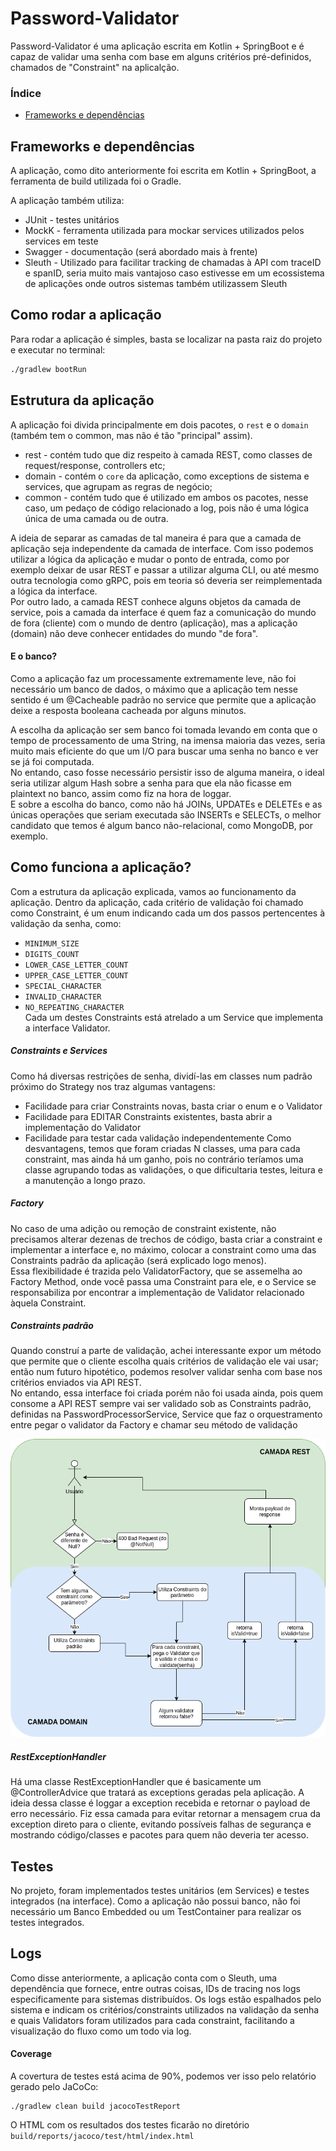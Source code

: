 # Password-Validator
Password-Validator é uma aplicação escrita em Kotlin + SpringBoot e é capaz de validar uma senha com base em alguns
critérios pré-definidos, chamados de "Constraint" na aplicalção.

### Índice
* [Frameworks e dependências](#frameworks-e-dependências)



## Frameworks e dependências
A aplicação, como dito anteriormente foi escrita em Kotlin + SpringBoot, a ferramenta de build utilizada foi o Gradle.

A aplicação também utiliza:  
* JUnit - testes unitários
* MockK - ferramenta utilizada para mockar services utilizados pelos services em teste
* Swagger - documentação (será abordado mais à frente)
* Sleuth - Utilizado para facilitar tracking de chamadas à API com traceID e spanID, seria muito mais vantajoso caso 
estivesse em um ecossistema de aplicações onde outros sistemas também utilizassem Sleuth


## Como rodar a aplicação
Para rodar a aplicação é simples, basta se localizar na pasta raiz do projeto e executar no terminal:
```bash
./gradlew bootRun
```

## Estrutura da aplicação
A aplicação foi divida principalmente em dois pacotes, o `rest` e o `domain` (também tem o common, mas não é tão "principal" assim).
* rest - contém tudo que diz respeito à camada REST, como classes de request/response, controllers etc;
* domain - contém o `core` da aplicação, como exceptions de sistema e services, que agrupam as regras de negócio;
* common - contém tudo que é utilizado em ambos os pacotes, nesse caso, um pedaço de código relacionado a log, pois não é uma lógica única de uma camada ou de outra.  
  
A ideia de separar as camadas de tal maneira é para que a camada de aplicação seja independente da camada de interface.
Com isso podemos utilizar a lógica da aplicação e mudar o ponto de entrada, como por exemplo deixar de usar REST e passar a utilizar alguma CLI, ou até mesmo outra tecnologia como gRPC, pois em teoria só deveria ser reimplementada a lógica da interface.  
Por outro lado, a camada REST conhece alguns objetos da camada de service, pois a camada da interface é quem faz a comunicação do mundo de fora (cliente) com o mundo de dentro (aplicação), mas a aplicação (domain) não deve conhecer entidades do mundo "de fora".

#### E o banco?
Como a aplicação faz um processamente extremamente leve, não foi necessário um banco de dados, o máximo que a aplicação tem nesse sentido
é um @Cacheable padrão no service que permite que a aplicação deixe a resposta booleana cacheada por alguns minutos.

A escolha da aplicação ser sem banco foi tomada levando em conta que o tempo de processamento de uma String, na imensa maioria das vezes,
seria muito mais eficiente do que um I/O para buscar uma senha no banco e ver se já foi computada.  
No entando, caso fosse necessário persistir isso de alguma maneira,
o ideal seria utilizar algum Hash sobre a senha para que ela não ficasse em plaintext no banco,
assim como fiz na hora de loggar.  
E sobre a escolha do banco, como não há JOINs, UPDATEs e DELETEs e as únicas operações que seriam executada são INSERTs e SELECTs, 
o melhor candidato que temos é algum banco não-relacional, como MongoDB, por exemplo.  

## Como funciona a aplicação?
Com a estrutura da aplicação explicada, vamos ao funcionamento da aplicação.
Dentro da aplicação, cada critério de validação foi chamado como Constraint, é um enum indicando cada um dos passos pertencentes à validação da senha, como:
* `MINIMUM_SIZE`
* `DIGITS_COUNT`
* `LOWER_CASE_LETTER_COUNT`
* `UPPER_CASE_LETTER_COUNT`
* `SPECIAL_CHARACTER`
* `INVALID_CHARACTER`
* `NO_REPEATING_CHARACTER`  
Cada um destes Constraints está atrelado a um Service que implementa a interface Validator.  

##### Constraints e Services
Como há diversas restrições de senha, dividí-las em classes num padrão próximo do Strategy nos traz algumas vantagens:
* Facilidade para criar Constraints novas, basta criar o enum e o Validator
* Facilidade para EDITAR Constraints existentes, basta abrir a implementação do Validator
* Facilidade para testar cada validação independentemente
Como desvantagens, temos que foram criadas N classes, uma para cada constraint, mas ainda há um ganho, pois no contrário
teríamos uma classe agrupando todas as validações, o que dificultaria testes, leitura e a manutenção a longo prazo.

##### Factory
No caso de uma adição ou remoção de constraint existente, não precisamos alterar dezenas de trechos de código,
basta criar a constraint e implementar a interface e, no máximo, colocar a constraint como uma das Constraints padrão da aplicação (será explicado logo menos).  
Essa flexibilidade é trazida pelo ValidatorFactory, que se assemelha ao Factory Method, onde você passa uma Constraint para ele, e o Service
se responsabiliza por encontrar a implementação de Validator relacionado àquela Constraint.

##### Constraints padrão
Quando construí a parte de validação, achei interessante expor um método que permite que o cliente escolha quais critérios de 
validação ele vai usar; então num futuro hipotético, podemos resolver validar senha com base nos critérios enviados via API REST.  
No entando, essa interface foi criada porém não foi usada ainda, pois quem consome a API REST sempre vai ser validado sob as Constraints padrão, definidas 
na PasswordProcessorService, Service que faz o orquestramento entre pegar o validator da Factory e chamar seu método de validação

![Diagrama](media/Diagram.png)


##### RestExceptionHandler
Há uma classe RestExceptionHandler que é basicamente um @ControllerAdvice que tratará as exceptions geradas pela aplicação.
A ideia dessa classe é loggar a exception recebida e retornar o payload de erro necessário. Fiz essa camada para evitar 
retornar a mensagem crua da exception direto para o cliente, evitando possíveis falhas de segurança e mostrando código/classes e pacotes para quem
não deveria ter acesso. 

## Testes
No projeto, foram implementados testes unitários (em Services) e testes integrados (na interface).
Como a aplicação não possui banco, não foi necessário um Banco Embedded ou um TestContainer para realizar os testes integrados.

## Logs
Como disse anteriormente, a aplicação conta com o Sleuth, uma dependência que fornece, entre outras coisas,
IDs de tracing nos logs especificamente para sistemas distribuídos.
Os logs estão espalhados pelo sistema e indicam os critérios/constraints utilizados na validação da senha 
e quais Validators foram utilizados para cada constraint, facilitando a visualização do fluxo como um todo via log.

#### Coverage
A covertura de testes está acima de 90%, podemos ver isso pelo relatório gerado pelo JaCoCo:
```
./gradlew clean build jacocoTestReport
```
O HTML com os resultados dos testes ficarão no diretório `build/reports/jacoco/test/html/index.html` 
